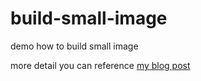 # build-small-image
demo how to build small image

more detail you can reference [my blog post](https://blog.kennycoder.io/2022/09/25/Kubernetes-best-practices-How-and-why-to-build-small-container-images-%E7%AD%86%E8%A8%98/)
